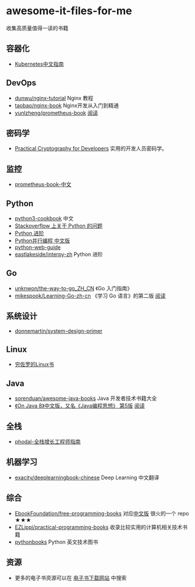 # awesome-it-files-for-me
收集高质量值得一读的书籍

## 容器化

- [Kubernetes中文指南](https://jimmysong.io/kubernetes-handbook/)

## DevOps

- [dunwu/nginx-tutorial](https://github.com/dunwu/nginx-tutorial) Nginx 教程
- [taobao/nginx-book](https://github.com/taobao/nginx-book) Nginx开发从入门到精通
- [yunlzheng/prometheus-book](https://github.com/yunlzheng/prometheus-book) [阅读](https://yunlzheng.gitbook.io/prometheus-book/)

## 密码学

- [Practical Cryptography for Developers](https://cryptobook.nakov.com/) 实用的开发人员密码学。

## 监控
- [prometheus-book-中文](https://yunlzheng.gitbook.io/prometheus-book/)

## Python
- [python3-cookbook](https://python3-cookbook.readthedocs.io/zh_CN/latest/index.html) 中文
- [Stackoverflow 上关于 Python 的问题](https://taizilongxu.gitbooks.io/stackoverflow-about-python/content/#stackoverflow-%E4%B8%8A%E5%85%B3%E4%BA%8E-python-%E7%9A%84%E9%97%AE%E9%A2%98)
- [Python 进阶](https://github.com/eastlakeside/interpy-zh)
- [Python并行编程 中文版](https://python-parallel-programmning-cookbook.readthedocs.io/zh_CN/latest/)
- [python-web-guide](https://python-web-guide.readthedocs.io/zh/latest/index.html#)
- [eastlakeside/interpy-zh](https://github.com/eastlakeside/interpy-zh) Python 进阶

## Go

- [unknwon/the-way-to-go_ZH_CN](https://github.com/unknwon/the-way-to-go_ZH_CN) 《Go 入门指南》
- [mikespook/Learning-Go-zh-cn](https://github.com/mikespook/Learning-Go-zh-cn) 《学习 Go 语言》的第二版 [阅读](https://mikespook.com/learning-go/)

## 系统设计

- [donnemartin/system-design-primer](https://github.com/donnemartin/system-design-primer)

## Linux

- [穷佐罗的Linux书](https://zorro.gitbooks.io/poor-zorro-s-linux-book/content/)

## Java

- [sorenduan/awesome-java-books](https://github.com/sorenduan/awesome-java-books) Java 开发者技术书籍大全
- [《On Java 8》中文版，又名《Java编程思想》 第5版](https://github.com/LingCoder/OnJava8) [阅读](https://lingcoder.gitee.io/onjava8/#/)

## 全栈

- [phodal-全栈增长工程师指南](https://github.com/phodal/growth-ebook)

## 机器学习

- [exacity/deeplearningbook-chinese](https://github.com/exacity/deeplearningbook-chinese) Deep Learning 中文翻译

## 综合

- [EbookFoundation/free-programming-books](https://github.com/EbookFoundation/free-programming-books) 对应[中文版](https://github.com/EbookFoundation/free-programming-books/blob/master/free-programming-books-zh.md) 很火的一个 repo ★★★
- [EZLippi/practical-programming-books](https://github.com/EZLippi/practical-programming-books) 收录比较实用的计算机相关技术书籍
- [pythonbooks](https://pythonbooks.revolunet.com/) Python 英文技术图书

## 资源

- 更多的电子书资源可以在 [电子书下载网站](https://awesome-wiki.github.io/awesome-wiki-bookmarks/#/?id=%e7%94%b5%e5%ad%90%e4%b9%a6) 中搜索